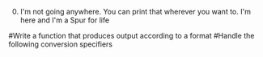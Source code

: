 0. I'm not going anywhere. You can print that wherever you want to. I'm here and I'm a Spur for life

#Write a function that produces output according to a format
#Handle the following conversion specifiers
